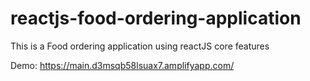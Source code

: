 # reactjs-food-ordering-application
This is a Food ordering application using reactJS core features

Demo:
https://main.d3msqb58lsuax7.amplifyapp.com/

